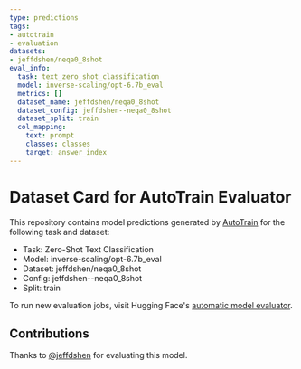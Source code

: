 ```yaml
---
type: predictions
tags:
- autotrain
- evaluation
datasets:
- jeffdshen/neqa0_8shot
eval_info:
  task: text_zero_shot_classification
  model: inverse-scaling/opt-6.7b_eval
  metrics: []
  dataset_name: jeffdshen/neqa0_8shot
  dataset_config: jeffdshen--neqa0_8shot
  dataset_split: train
  col_mapping:
    text: prompt
    classes: classes
    target: answer_index
---
```

# Dataset Card for AutoTrain Evaluator

This repository contains model predictions generated by [AutoTrain](https://huggingface.co/autotrain) for the following task and dataset:

* Task: Zero-Shot Text Classification
* Model: inverse-scaling/opt-6.7b_eval
* Dataset: jeffdshen/neqa0_8shot
* Config: jeffdshen--neqa0_8shot
* Split: train

To run new evaluation jobs, visit Hugging Face's [automatic model evaluator](https://huggingface.co/spaces/autoevaluate/model-evaluator).

## Contributions

Thanks to [@jeffdshen](https://huggingface.co/jeffdshen) for evaluating this model.